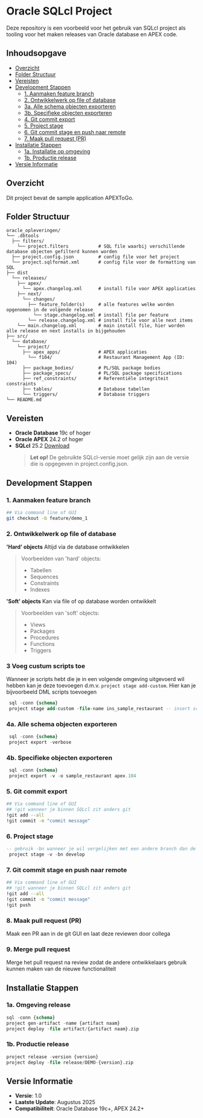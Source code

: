 # Oracle SQLcl Project

Deze repository is een voorbeeld voor het gebruik van SQLcl project als tooling voor het maken releases van Oracle database en APEX code.

## Inhoudsopgave

- [Overzicht](#overzicht)
- [Folder Structuur](#folder-structuur)
- [Vereisten](#vereisten)
- [Development Stappen](#development-stappen)
  - [1. Aanmaken feature branch](#1-aanmaken-feature-branch)
  - [2. Ontwikkelwerk op file of database](#2-ontwikkelwerk-op-file-of-database)
  - [3a. Alle schema objecten exporteren](#3a-alle-schema-objecten-exporteren)
  - [3b. Specifieke objecten exporteren](#3b-specifieke-objecten-exporteren)
  - [4. Git commit export](#4-git-commit-export)
  - [5. Project stage](#5-project-stage)
  - [6. Git commit stage en push naar remote](#6-git-commit-stage-en-push-naar-remote)
  - [7. Maak pull request (PR)](#7-maak-pull-request-pr)
- [Installatie Stappen](#installatie-stappen)
  - [1a. Installatie op omgeving](#1a-omgeving-release)
  - [1b. Productie release](#1b-productie-release)
- [Versie Informatie](#versie-informatie)

## Overzicht

Dit project bevat de sample application APEXToGo. 

## Folder Structuur

```
oracle_opleveringen/
└── .dbtools
  ├── filters/
    └── project.filters           # SQL file waarbij verschillende database objecten gefilterd kunnen worden
  ├── project.config.json         # config file voor het project
  └── project.sqlformat.xml       # config file voor de formatting van SQL
├── dist         
  └── releases/
    ├── apex/
      └── apex.changelog.xml      # install file voor APEX applicaties
    ├── next/
      └── changes/
        ├── feature_folder(s)     # alle features welke worden opgenomen in de volgende release
          └── stage.changelog.xml # install file per feature
        └── release.changelog.xml # install file voor alle next items
    └── main.changelog.xml        # main install file, hier worden alle release en next installs in bijgehouden
├── src/
  └── database/
    └── project/
      ├── apex_apps/              # APEX applicaties
        └── f104/                 # Restaurant Management App (ID: 104)
      ├── package_bodies/         # PL/SQL package bodies
      ├── package_specs/          # PL/SQL package specifications
      ├── ref_constraints/        # Referentiële integriteit constraints
      ├── tables/                 # Database tabellen
      └── triggers/               # Database triggers
└── README.md   
```

## Vereisten

- **Oracle Database** 19c of hoger
- **Oracle APEX** 24.2 of hoger
- **SQLcl** 25.2 [Download](https://www.oracle.com/database/sqldeveloper/technologies/sqlcl/download/)
  > **Let op!** De gebruikte SQLcl-versie moet gelijk zijn aan de versie die is opgegeven in project.config.json.

## Development Stappen

### 1. Aanmaken feature branch
  ```bash
  ## Via command line of GUI
  git checkout -b feature/demo_1 
  ```

### 2. Ontwikkelwerk op file of database
**'Hard' objects** 
Altijd via de database ontwikkelen 
  > Voorbeelden van 'hard' objects:
  > - Tabellen  
  > - Sequences  
  > - Constraints  
  > - Indexes  

**'Soft' objects**
Kan via file of op database worden ontwikkelt 
  > Voorbeelden van 'soft' objects:
  > - Views  
  > - Packages  
  > - Procedures  
  > - Functions  
  > - Triggers  

### 3 <OPTIONEEL> Voeg custum scripts toe
Wanneer je scripts hebt die je in een volgende omgeving uitgevoerd wil hebben kan je deze toevoegen d.m.v. `project stage add-custom`.
Hier kan je bijvoorbeeld DML scripts toevoegen

  ```sql
   sql -conn {schema}
   project stage add-custom -file-name ins_sample_restaurant -- insert script voor sample_restaurant
   ```

### 4a. Alle schema objecten exporteren
  ```sql
   sql -conn {schema}
   project export -verbose
   ```
### 4b. Specifieke objecten exporteren
  ```sql
   sql -conn {schema}
   project export -v -o sample_restaurant apex.104
   ```

### 5. Git commit export
  ```bash
  ## Via command line of GUI
  ## !git wanneer je binnen SQLcl zit anders git
  !git add --all 
  !git commit -m "commit message"
  ```

### 6. Project stage
  ```sql
  -- gebruik -bn wanneer je wil vergelijken met een andere branch dan de default branch uit project.config.json
   project stage -v -bn develop 
  ```

### 7. Git commit stage en push naar remote
  ```bash
  ## Via command line of GUI
  ## !git wanneer je binnen SQLcl zit anders git
  !git add --all
  !git commit -m "commit message"
  !git push
  ```

### 8. Maak pull request (PR)
  Maak een PR aan in de git GUI en laat deze reviewen door collega

### 9. Merge pull request
  Merge het pull request na review zodat de andere ontwikkelaars gebruik kunnen maken van de nieuwe functionaliteit

## Installatie Stappen

### 1a. Omgeving release
   ```sql
   sql -conn {schema}
   project gen-artifact -name {artifact naam}
   project deploy -file artifact/{artifact naam}.zip
   ```

### 1b. Productie release
  ```sql
  project release -version {version}
  project deploy -file release/DEMO-{version}.zip
  ```

## Versie Informatie

- **Versie**: 1.0
- **Laatste Update**: Augustus 2025
- **Compatibiliteit**: Oracle Database 19c+, APEX 24.2+

